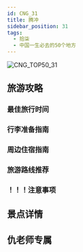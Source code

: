 ```yaml
---
id: CNG_31
title: 腾冲
sidebar_position: 31
tags:
  - 拾柒
  - 中国一生必去的50个地方
---
```

![CNG_TOP50_31](/img/love/CNG_TOP50/31.png)

## 旅游攻略

### 最佳旅行时间

### 行李准备指南

### 周边住宿指南

### 旅游路线推荐

### ！！！注意事项

## 景点详情

## 仇老师专属
